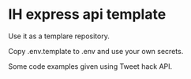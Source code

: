# IH express api template

Use it as a templare repository.

Copy .env.template to .env and use your own secrets.

Some code examples given using Tweet hack API.
